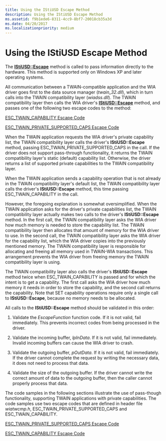 ```yaml
---
title: Using the IStiUSD Escape Method
description: Using the IStiUSD Escape Method
ms.assetid: f9b1ede6-8311-4cc9-8bf7-20018cb35a3d
ms.date: 04/20/2017
ms.localizationpriority: medium
---
```


# Using the IStiUSD Escape Method





The [**IStiUSD::Escape**](https://docs.microsoft.com/windows-hardware/drivers/ddi/content/stiusd/nf-stiusd-istiusd-escape) method is called to pass information directly to the hardware. This method is supported only on Windows XP and later operating systems.

All communication between a TWAIN-compatible application and the WIA driver goes first to the data source manager (*twain\_32.dll*), which in turn calls into the TWAIN compatibility layer (*wiadss.dll*). The TWAIN compatibility layer then calls the WIA driver's [**IStiUSD::Escape**](https://docs.microsoft.com/windows-hardware/drivers/ddi/content/stiusd/nf-stiusd-istiusd-escape) method, and passes one of the following two escape codes to the method:

[ESC\_TWAIN\_CAPABILITY Escape Code](esc-twain-capability-escape-code.md)

[ESC\_TWAIN\_PRIVATE\_SUPPORTED\_CAPS Escape Code](esc-twain-private-supported-caps-escape-code.md)

When the TWAIN application requests the WIA driver's private capability list, the TWAIN compatibility layer calls the driver's **IStiUSD::Escape** method, passing ESC\_TWAIN\_PRIVATE\_SUPPORTED\_CAPS in the call. If the driver does not support pass-through functionality, it returns the TWAIN compatibility layer's static (default) capability list. Otherwise, the driver returns a list of supported private capabilities to the TWAIN compatibility layer.

When the TWAIN application sends a capability operation that is not already in the TWAIN compatibility layer's default list, the TWAIN compatibility layer calls the driver's **IStiUSD::Escape** method, this time passing ESC\_TWAIN\_CAPABILITY in the call.

However, the foregoing explanation is somewhat oversimplified. When the TWAIN application asks for the driver's private capabilities list, the TWAIN compatibility layer actually makes two calls to the driver's **IStiUSD::Escape** method. In the first call, the TWAIN compatibility layer asks the WIA driver how much memory is needed to store the capability list. The TWAIN compatibility layer then allocates that amount of memory for the WIA driver to use. In the second call, the TWAIN compatibility layer asks the WIA driver for the capability list, which the WIA driver copies into the previously mentioned memory. The TWAIN compatibility layer is responsible for allocating and freeing all memory used in TWAIN-WIA transactions. This arrangement prevents the WIA driver from freeing memory the TWAIN compatibility layer is using.

The TWAIN compatibility layer also calls the driver's **IStiUSD::Escape** method twice when ESC\_TWAIN\_CAPABILITY is passed and for which the intent is to get a capability. The first call asks the WIA driver how much memory it needs in order to store the capability, and the second call returns the capability. Note that SET capability operations require only a single call to **IStiUSD::Escape**, because no memory needs to be allocated.

All calls to the **IStiUSD::Escape** method should be validated in this order:

1.  Validate the *EscapeFunction* function code. If it is not valid, fail immediately. This prevents incorrect codes from being processed in the driver.

2.  Validate the incoming buffer, *lpInData*. If it is not valid, fail immediately. Invalid incoming buffers can cause the WIA driver to crash.

3.  Validate the outgoing buffer, *pOutData*. If it is not valid, fail immediately. If the driver cannot complete the request by writing the necessary data, it does not need to process that data.

4.  Validate the size of the outgoing buffer. If the driver cannot write the correct amount of data to the outgoing buffer, then the caller cannot properly process that data.

The code samples in the following sections illustrate the use of pass-though functionality, supporting TWAIN applications with private capabilities. The code samples use two escape codes that are defined in header file *wiatwcmp.h*, ESC\_TWAIN\_PRIVATE\_SUPPORTED\_CAPS and ESC\_TWAIN\_CAPABILITY.

[ESC\_TWAIN\_PRIVATE\_SUPPORTED\_CAPS Escape Code](esc-twain-private-supported-caps-escape-code.md)

[ESC\_TWAIN\_CAPABILITY Escape Code](esc-twain-capability-escape-code.md)

 

 




